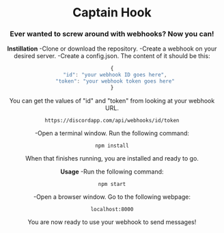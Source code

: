 <html>

<div align="center">
<h1>Captain Hook</h1>
<h3>Ever wanted to screw around with webhooks? Now you can!</h3>

<b>Instillation</b>
-Clone or download the repository.
-Create a webhook on your desired server.
-Create a config.json. The content of it should be this:
```javascript
{
  "id": "your webhook ID goes here",
  "token": "your webhook token goes here"
}

```
You can get the values of "id" and "token" from looking at your webhook URL.
```
https://discordapp.com/api/webhooks/id/token
```
-Open a terminal window. Run the following command:
```
npm install
```
When that finishes running, you are installed and ready to go.

<b>Usage</b>
-Run the following command:
```
npm start
```
-Open a browser window. Go to the following webpage:
```
localhost:8000
```
You are now ready to use your webhook to send messages!
</div>

</html>
